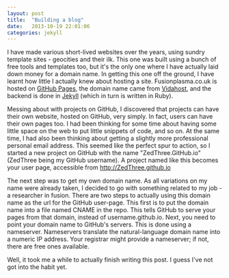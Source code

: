 ```yaml
---
layout: post
title:  "Building a blog"
date:   2013-10-19 22:01:06
categories: jekyll
---
```


I have made various short-lived websites over the years, using sundry template sites - geocities and
their ilk. This one was built using a bunch of free tools and templates too, but it's the only one
where I have actually laid down money for a domain name. In getting this one off the ground, I have
learnt how little I actually knew about hosting a site.  Fusionplasma.co.uk is hosted on
[GitHub Pages](http://pages.github.com/), the domain name came from
[Vidahost](https://www.vidahost.com/), and the backend is done in [Jekyll](http://jekyllrb.com/)
(which in turn is written in Ruby).

Messing about with projects on GitHub, I discovered that projects can have their own website, hosted
on GitHub, very simply. In fact, users can have their own pages too. I had been thinking for some
time about having some little space on the web to put little snippets of code, and so on. At the
same time, I had also been thinking about getting a slightly more professional personal email
address. This seemed like the perfect spur to action, so I started a new project on GitHub with the
name "ZedThree.GitHub.io" (ZedThree being my GitHub username). A project named like this becomes
your user page, accessible from http://ZedThree.github.io

The next step was to get my own domain name. As all variations on my name were already taken, I
decided to go with something related to my job - a researcher in fusion. There are two steps to
actually using this domain name as the url for the GitHub user-page. This first is to put the domain
name into a file named CNAME in the repo. This tells GitHub to serve your pages from that domain,
instead of username.github.io. Next, you need to point your domain name to GitHub's servers. This
is done using a nameserver. Nameservers translate the natural-language domain name into a numeric IP
address. Your registrar might provide a nameserver; if not, there are free ones available.

Well, it took me a while to actually finish writing this post. I guess I've not got into the habit yet.

